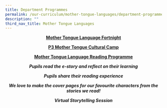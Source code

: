 ```yaml
---
title: Department Programmes
permalink: /our-curriculum/mother-tongue-languages/department-programmes/
description: ""
third_nav_title: Mother Tongue Languages
---
```

<p style="text-align:center;"><strong><u>Mother Tongue Language Fortnight</u></strong></p> 

<p style="text-align:center;"><strong><u>P3 Mother Tongue Cultural Camp</u></strong></p> 

<p style="text-align:center;"><strong><u>Mother Tongue Language Reading Programme</u></strong></p> 

<p style="text-align:center;"><strong><em>Pupils read the e-story and reflect on their learning</em></strong></p>

<p style="text-align:center;"><strong><em>Pupils share their reading experience</em></strong></p>

<p style="text-align:center;"><strong><em>We love to make the cover pages for our favourite characters from the stories we read!</em></strong></p>

<p style="text-align:center;"><strong><em>Virtual Storytelling Session</em></strong></p>